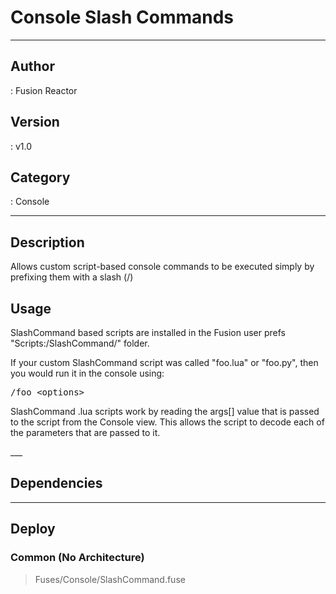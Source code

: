 # Console Slash Commands
___

## Author
 : Fusion Reactor

## Version
 : v1.0

## Category
 : Console
___

## Description
<p>Allows custom script-based console commands to be executed simply by prefixing them with a slash (/)</p>
	
<h2>Usage</h2>

<p>SlashCommand based scripts are installed in the Fusion user prefs "Scripts:/SlashCommand/" folder.</p>

<p>If your custom SlashCommand script was called "foo.lua" or "foo.py", then you would run it in the console using:</p>
<pre>/foo &lt;options&gt;</pre>

<p>SlashCommand .lua scripts work by reading the args[] value that is passed to the script from the Console view. This allows the script to decode each of the parameters that are passed to it.</p>___

## Dependencies


___

## Deploy

### Common (No Architecture)

> Fuses/Console/SlashCommand.fuse  
